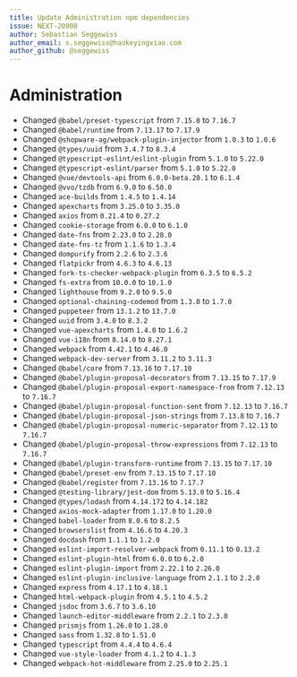 ```yaml
---
title: Update Administration npm dependencies
issue: NEXT-20908
author: Sebastian Seggewiss
author_email: s.seggewiss@haokeyingxiao.com
author_github: @seggewiss
---
```

# Administration
* Changed `@babel/preset-typescript` from `7.15.0` to `7.16.7`
* Changed `@babel/runtime` from `7.13.17` to `7.17.9`
* Changed `@shopware-ag/webpack-plugin-injector` from `1.0.3` to `1.0.6`
* Changed `@types/uuid` from `3.4.7` to `8.3.4`
* Changed `@typescript-eslint/eslint-plugin` from `5.1.0` to `5.22.0`
* Changed `@typescript-eslint/parser` from `5.1.0` to `5.22.0`
* Changed `@vue/devtools-api` from `6.0.0-beta.20.1` to `6.1.4`
* Changed `@vvo/tzdb` from `6.9.0` to `6.50.0`
* Changed `ace-builds` from `1.4.5` to `1.4.14`
* Changed `apexcharts` from `3.25.0` to `3.35.0`
* Changed `axios` from `0.21.4` to `0.27.2`
* Changed `cookie-storage` from `6.0.0` to `6.1.0`
* Changed `date-fns` from `2.23.0` to `2.28.0`
* Changed `date-fns-tz` from `1.1.6` to `1.3.4`
* Changed `dompurify` from `2.2.6` to `2.3.6`
* Changed `flatpickr` from `4.6.3` to `4.6.13`
* Changed `fork-ts-checker-webpack-plugin` from `6.3.5` to `6.5.2`
* Changed `fs-extra` from `10.0.0` to `10.1.0`
* Changed `lighthouse` from `9.2.0` to `9.5.0`
* Changed `optional-chaining-codemod` from `1.3.0` to `1.7.0`
* Changed `puppeteer` from `13.1.2` to `13.7.0`
* Changed `uuid` from `3.4.0` to `8.3.2`
* Changed `vue-apexcharts` from `1.4.0` to `1.6.2`
* Changed `vue-i18n` from `8.14.0` to `8.27.1`
* Changed `webpack` from `4.42.1` to `4.46.0`
* Changed `webpack-dev-server` from `3.11.2` to `3.11.3`
* Changed `@babel/core` from `7.13.16` to `7.17.10`
* Changed `@babel/plugin-proposal-decorators` from `7.13.15` to `7.17.9`
* Changed `@babel/plugin-proposal-export-namespace-from` from `7.12.13` to `7.16.7`
* Changed `@babel/plugin-proposal-function-sent` from `7.12.13` to `7.16.7`
* Changed `@babel/plugin-proposal-json-strings` from `7.13.8` to `7.16.7`
* Changed `@babel/plugin-proposal-numeric-separator` from `7.12.13` to `7.16.7`
* Changed `@babel/plugin-proposal-throw-expressions` from `7.12.13` to `7.16.7`
* Changed `@babel/plugin-transform-runtime` from `7.13.15` to `7.17.10`
* Changed `@babel/preset-env` from `7.13.15` to `7.17.10`
* Changed `@babel/register` from `7.13.16` to `7.17.7`
* Changed `@testing-library/jest-dom` from `5.13.0` to `5.16.4`
* Changed `@types/lodash` from `4.14.172` to `4.14.182`
* Changed `axios-mock-adapter` from `1.17.0` to `1.20.0`
* Changed `babel-loader` from `8.0.6` to `8.2.5`
* Changed `browserslist` from `4.16.6` to `4.20.3`
* Changed `docdash` from `1.1.1` to `1.2.0`
* Changed `eslint-import-resolver-webpack` from `0.11.1` to `0.13.2`
* Changed `eslint-plugin-html` from `6.0.0` to `6.2.0`
* Changed `eslint-plugin-import` from `2.22.1` to `2.26.0`
* Changed `eslint-plugin-inclusive-language` from `2.1.1` to `2.2.0`
* Changed `express` from `4.17.1` to `4.18.1`
* Changed `html-webpack-plugin` from `4.5.1` to `4.5.2`
* Changed `jsdoc` from `3.6.7` to `3.6.10`
* Changed `launch-editor-middleware` from `2.2.1` to `2.3.0`
* Changed `prismjs` from `1.26.0` to `1.28.0`
* Changed `sass` from `1.32.8` to `1.51.0`
* Changed `typescript` from `4.4.4` to `4.6.4`
* Changed `vue-style-loader` from `4.1.2` to `4.1.3`
* Changed `webpack-hot-middleware` from `2.25.0` to `2.25.1`
